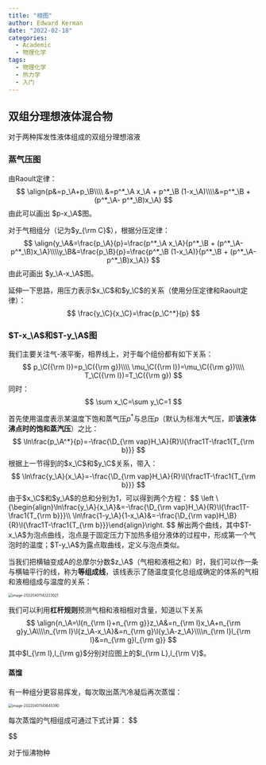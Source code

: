 ```yaml
---
title: "相图"
author: Edward Kerman
date: "2022-02-18"
categories:
  - Academic
  - 物理化学
tags:
  - 物理化学
  - 热力学
  - 入门
---
```


<!-- \(
  \def\d{{\mathrm d}}
	\def\B{{\mathrm B}}
	\def\A{{\mathrm A}}
	\def\D{{\Delta}}
	\def\m{{\mathrm m}}
	\def\align #1{{\begin{align*} #1 \end{align*}}}
	\def\f #1#2{{\frac{\partial  #1}{\partial  #2}}}
	\def\lf #1#2{{\left(\frac{\partial  #1}{\partial  #2}\right)}}
	\def\l #1{{\left( #1\right)}}
	\def\red #1{{\color{red}{ #1}}}
	\def\green #1{{\color{green}{ #1}}}
	\def\blue #1{{\color{blue}{ #1}}}
\) -->
## 双组分理想液体混合物

对于两种挥发性液体组成的双组分理想溶液

### 蒸气压图

由Raoult定律：
$$
\align{p&=p_\A+p_\B\\\\ &=p^*_\A x_\A + p^*_\B (1-x_\A)\\\\&=p^*_\B + (p^*_\A- p^*_\B)x_\A}
$$
由此可以画出 $p-x_\A$图。

对于气相组分（记为$y_{\rm C}$），根据分压定律：
$$
\align{y_\A&=\frac{p_\A}{p}=\frac{p^*_\A x_\A}{p^*_\B + (p^*_\A- p^*_\B)x_\A}\\\\y_\B&=\frac{p_\B}{p}=\frac{p^*_\B (1-x_\A)}{p^*_\B + (p^*_\A- p^*_\B)x_\A}}
$$
由此可画出 $y_\A-x_\A$图。

延伸一下思路，用压力表示$x_\C$和$y_\C$的关系（使用分压定律和Raoult定律）：
$$
\frac{y_\C}{x_\C}=\frac{p_\C^*}{p}
$$

### $T-x_\A$和$T-y_\A$图

我们主要关注气-液平衡，相界线上，对于每个组份都有如下关系：
$$
p_\C({\rm l})=p_\C({\rm g})\\\\
\mu_\C({\rm l})=\mu_\C({\rm g})\\\\
T_\C({\rm l})=T_\C({\rm g})
$$
同时：
$$
\sum x_\C=\sum y_\C=1
$$

首先使用温度表示某温度下饱和蒸气压$p^*$与总压$p$（默认为标准大气压，即<b>该液体沸点时的饱和蒸汽压</b>）之比：
$$
\ln\frac{p_\A^*}{p}=-\frac{\D_{\rm vap}H_\A}{R}\l{\frac1T-\frac1{T_{\rm b}}}
$$
根据上一节得到的$x_\C$和$y_\C$关系，带入：
$$
\ln\frac{y_\A}{x_\A}=-\frac{\D_{\rm vap}H_\A}{R}\l{\frac1T-\frac1{T_{\rm b}}}
$$
由于$x_\C$和$y_\A$的总和分别为1，可以得到两个方程：
$$
\left \\{\begin{align}\ln\frac{y_\A}{x_\A}&=-\frac{\D_{\rm vap}H_\A}{R}\l{\frac1T-\frac1{T_{\rm b}}}\\\\ \ln\frac{1-y_\A}{1-x_\A}&=-\frac{\D_{\rm vap}H_\B}{R}\l{\frac1T-\frac1{T_{\rm b}}}\end{align}\right.
$$
解出两个曲线，其中$T-x_\A$为泡点曲线，泡点是于固定压力下加热多组分液体的过程中，形成第一个气泡时的温度；$T-y_\A$为露点取曲线，定义与泡点类似。

当我们把横轴变成A的总摩尔分数$z_\A$（气相和液相之和）时，我们可以作一条与横轴平行的线，称为<b>等组成线</b>，该线表示了随温度变化总组成确定的体系的气相和液相组成与温度的关系：

<img src="https://tva1.sinaimg.cn/large/e6c9d24ely1h0u78yung0j20q40f4mxy.jpg" alt="image-20220401142223021" style="zoom:50%;" />

我们可以利用<b>杠杆规则</b>预测气相和液相相对含量，知道以下关系
$$
\align{n_\A=\l{n_{\rm l}+n_{\rm g}}z_\A&=n_{\rm l}x_\A+n_{\rm g}y_\A\\\\n_{\rm l}\l{z_\A-x_\A}&=n_{\rm g}\l{y_\A-z_\A}\\\\n_{\rm l}l_{\rm l}&=n_{\rm g}l_{\rm g}}
$$
其中$l_{\rm l},l_{\rm g}$分别对应图上的$l_{\rm L},l_{\rm V}$。

#### 蒸馏

有一种组分更容易挥发，每次取出蒸汽冷凝后再次蒸馏：

<img src="https://tva1.sinaimg.cn/large/e6c9d24ely1h0u88qgmaaj20kk0ckjse.jpg" alt="image-20220401145645390" style="zoom:50%;" />

每次蒸馏的气相组成可通过下式计算：
$$

$$


对于恒沸物种
